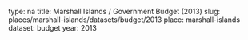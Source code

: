 type: na
title: Marshall Islands / Government Budget (2013)
slug: places/marshall-islands/datasets/budget/2013
place: marshall-islands
dataset: budget
year: 2013
